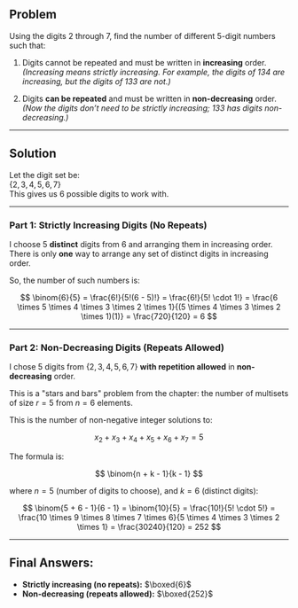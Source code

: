 ## Problem

Using the digits 2 through 7, find the number of different 5-digit numbers such that:

1. Digits cannot be repeated and must be written in **increasing** order.  
   *(Increasing means strictly increasing. For example, the digits of 134 are increasing, but the digits of 133 are not.)*

2. Digits **can be repeated** and must be written in **non-decreasing** order.  
   *(Now the digits don’t need to be strictly increasing; 133 has digits non-decreasing.)*

---

## Solution

Let the digit set be:  
$\{2, 3, 4, 5, 6, 7\}$  
This gives us 6 possible digits to work with.

---

### Part 1: Strictly Increasing Digits (No Repeats)

I choose 5 **distinct** digits from 6 and arranging them in increasing order.  
There is only **one** way to arrange any set of distinct digits in increasing order.

So, the number of such numbers is:

$$
\binom{6}{5} = \frac{6!}{5!(6 - 5)!} 
= \frac{6!}{5! \cdot 1!} 
= \frac{6 \times 5 \times 4 \times 3 \times 2 \times 1}{(5 \times 4 \times 3 \times 2 \times 1)(1)} 
= \frac{720}{120} = 6
$$

---

### Part 2: Non-Decreasing Digits (Repeats Allowed)

I chose 5 digits from $\{2, 3, 4, 5, 6, 7\}$ **with repetition allowed** in **non-decreasing** order.

This is a "stars and bars" problem from the chapter: the number of multisets of size $r = 5$ from $n = 6$ elements.

This is the number of non-negative integer solutions to:

$$
x_2 + x_3 + x_4 + x_5 + x_6 + x_7 = 5
$$

The formula is:

$$
\binom{n + k - 1}{k - 1}
$$

where $n = 5$ (number of digits to choose), and $k = 6$ (distinct digits):

$$
\binom{5 + 6 - 1}{6 - 1} = \binom{10}{5}
= \frac{10!}{5! \cdot 5!}
= \frac{10 \times 9 \times 8 \times 7 \times 6}{5 \times 4 \times 3 \times 2 \times 1}
= \frac{30240}{120} = 252
$$

---

## Final Answers:

- **Strictly increasing (no repeats):** $\boxed{6}$
- **Non-decreasing (repeats allowed):** $\boxed{252}$

